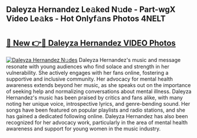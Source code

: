 ## Daleyza Hernandez Le𝚊ked N𝚞de - Part-wgX Video Le𝚊ks - Hot Onlyf𝚊ns Photos 4NELT

# <h2><a href="http://ab56211.deff.icu/?id=Daleyza+Hernandez">🔗 New 👉🔴 Daleyza Hernandez VIDEO Photos</a></h2>

[![Daleyza Hernandez N𝚞des](https://i.imgur.com/rIISA9y.gif)](http://ab56211.deff.icu/?id=Daleyza+Hernandez)
Daleyza Hernandez's music and message resonate with young audiences who find solace and strength in her vulnerability. She actively engages with her fans online, fostering a supportive and inclusive community. Her advocacy for mental health awareness extends beyond her music, as she speaks out on the importance of seeking help and normalizing conversations about mental illness. Daleyza Hernandez's music has been praised by critics and fans alike, with many noting her unique voice, introspective lyrics, and genre-bending sound. Her songs have been featured on popular playlists and radio stations, and she has gained a dedicated following online. Daleyza Hernandez has also been recognized for her advocacy work, particularly in the area of mental health awareness and support for young women in the music industry.
